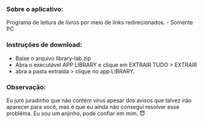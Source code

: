 ### Sobre o aplicativo: 
Programa de leitura de livros por meio de links redirecionados.  - Somente PC  

### Instruções de download:  
- Baixe o arquivo library-lab.zip   
- Abra o executável APP LIBRARY e clique em EXTRAIR TUDO > EXTRAIR  
- abra a pasta extraída > clique no app LIBRARY.  

	
### Observação:     
Eu juro juradinho que não contém vírus apesar dos avisos que talvez irão aparecer para você, mas é que eu ainda não consegui resolver esse problema. Eu sou um anjinho, pode confiar em mim. 😇
